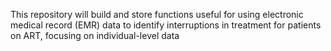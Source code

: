 This repository will build and store functions useful for using electronic medical record (EMR) data to identify interruptions in treatment for patients on ART, focusing on individual-level data
